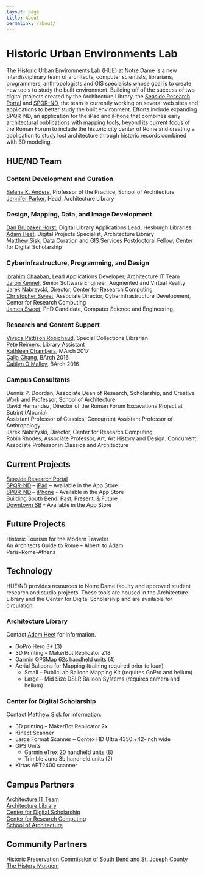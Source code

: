 ```yaml
---
layout: page
title: About
permalink: /about/
---
```

# Historic Urban Environments Lab

The Historic Urban Environments Lab (HUE) at Notre Dame is a new interdisciplinary team of architects, computer scientists, librarians, programmers, anthropologists and GIS specialists whose goal is to create new tools to study the built environment.
Building off of the success of two digital projects created by the Architecture Library, the [Seaside Research Portal](https://seaside.library.nd.edu/) and [SPQR-ND](/architecture/spqrnd.shtml), the team is currently working on several web sites and applications to better study the built environment.
Efforts include expanding SPQR-ND, an application for the iPad and iPhone that combines early architectural publications with mapping tools, beyond its current focus of the Roman Forum to include the historic city center of Rome and creating a application to study lost architecture through historic records combined with 3D modeling. 

## HUE/ND Team

### Content Development and Curation
[Selena K. Anders](mailto:selena.k.anders4@nd.edu?subject=HUE/ND), Professor of the Practice, School of Architecture  
[Jennifer Parker](mailto:jparker9@nd.edu?subject=HUE/ND), Head, Architecture Library

### Design, Mapping, Data, and Image Development
[Dan Brubaker Horst](mailto:dan.brubaker.horst@nd.edu?subject=HUE/ND), Digital Library Applications Lead, Hesburgh Libraries  
[Adam Heet](mailto:Adam.L.Heet.3@nd.edu?subject=HUE%20Lab%20Technology), Digital Projects Specialist, Architecture Library  
[Matthew Sisk](mailto:matthew.sisk@nd.edu?subject=HUE/ND), Data Curation and GIS Services Postdoctoral Fellow, Center for Digital Scholarship

### Cyberinfrastructure, Programming, and Design
[Ibrahim Chaaban](mailto:archit@nd.edu?subject=HUE/ND), Lead Applications Developer, Architecture IT Team  
[Jaron Kennel](mailto:jkennel@nd.edu), Senior Software Engineer, Augmented and Virtual Reality  
[Jarek Nabrzyski](mailto:jaroslaw.nabrzyski1@nd.edu?subject=HUE/ND), Director, Center for Research Computing  
[Christopher Sweet](mailto:chris.sweet@nd.edu?subject=HUE/ND), Associate Director, Cyberinfrastructure Development, Center for Research Computing  
[James Sweet](mailto:jsweet@nd.edu?subject=HUE/ND), PhD Candidate, Computer Science and Engineering

### Research and Content Support
[Viveca Pattison Robichaud](mailto:vivecarobichaud@nd.edu), Special Collections Librarian  
[Pete Reimers](mailto:preimer1@nd.edu), Library Assistant  
[Kathleen Chambers](mailto:kathleen.t.chambers.29@nd.edu), MArch 2017  
[Calla Chang](mailto:calla.g.chang.66@nd.edu), BArch 2016  
[Caitlyn O'Malley](mailto:caitlyn.e.o'malley.44@nd.edu), BArch 2016

### Campus Consultants
Dennis P. Doordan, Associate Dean of Research, Scholarship, and Creative Work and Professor, School of Architecture  
David Hernandez, Director of the Roman Forum Excavations Project at Butrint (Albania)  
Assistant Professor of Classics, Concurrent Assistant Professor of Anthropology  
Jarek Nabrzyski, Director, Center for Research Computing  
Robin Rhodes, Associate Professor, Art, Art History and Design. Concurrent Associate Professor in Classics and Architecture

## Current Projects
[Seaside Research Portal](http://seaside.library.nd.edu)  
[SPQR-ND](/architecture/spqrnd.shtml) – [iPad](https://itunes.apple.com/us/app/spqr-nd/id908746471?mt=8) – Available in the App Store  
[SPQR-ND](http://library.nd.edu/architecture/spqrnd.shtml) – [iPhone](https://itunes.apple.com/us/app/spqr-nd-for-iphone/id932396810?mt=8) - Available in the App Store  
[Building South Bend: Past, Present, & Future](http://library.nd.edu/architecture/southbend/index.shtml)  
[Downtown SB](https://itunes.apple.com/us/app/downtown-sb/id993179423?mt=8) - Available in the App Store

## Future Projects
Historic Tourism for the Modern Traveler  
An Architects Guide to Rome – Alberti to Adam  
Paris-Rome-Athens

## Technology
HUE/ND provides resources to Notre Dame faculty and approved student research and studio projects.
These tools are housed in the Architecture Library and the Center for Digital Scholarship and are available for circulation.

### Architecture Library
Contact [Adam Heet](mailto:Adam.L.Heet.3@nd.edu?subject=HUE%20Lab%20Technology) for information.

- GoPro Hero 3+ (3)
- 3D Printing – MakerBot Replicator Z18
- Garmin GPSMap 62s handheld units (4)
- Aerial Balloons for Mapping (training required prior to loan)
  - Small – PublicLab Balloon Mapping Kit (requires GoPro and helium)
  - Large – Mid Size DSLR Balloon Systems (requires camera and helium)

### Center for Digital Scholarship
Contact [Matthew Sisk](mailto:matthew.sisk@nd.edu?subject=HUE/ND%20-%20Technology) for information.

- 3D printing – MakerBot Replicator 2x
- Kinect Scanner
- Large Format Scanner – Contex HD Ultra 4350i+42-inch wide
- GPS Units
  - Garmin eTrex 20 handheld units (8)
  - Trimble Juno 3b handheld units (2)
- Kirtas APT2400 scanner

## Campus Partners
[Architecture IT Team](http://archit.nd.edu/)  
[Architecture Library](/architecture)  
[Center for Digital Scholarship](/cds/)  
[Center for Research Computing](http://crc.nd.edu/)  
[School of Architecture](http://architecture.nd.edu/)

## Community Partners
[Historic Preservation Commission of South Bend and St. Joseph County](http://www.stjoesphcountyindiana.com/departments/SJCHP)  
[The History Musuem](http://historymuseumsb.org/)
